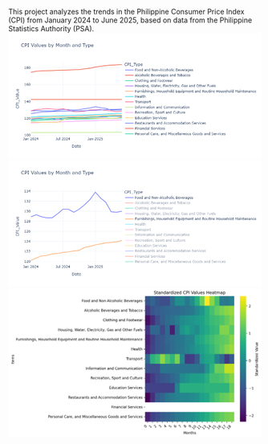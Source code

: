 This project analyzes the trends in the Philippine Consumer Price Index (CPI) from January 2024 to June 2025, based on data from the Philippine Statistics Authority (PSA).
![CPI Trends Chart](Analysis_Figures/lineplot.png)
![CPI Trends Chart](Analysis_Figures/lineplot1.png)
![CPI Heatmap](Analysis_Figures/CPI_Heatmap.png)
